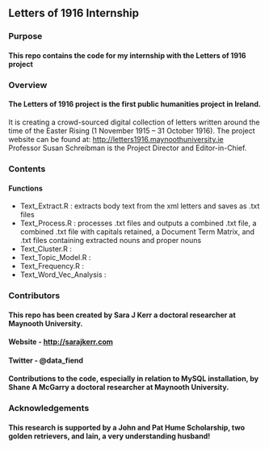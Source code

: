## Letters of 1916 Internship


### Purpose
#### This repo contains the code for my internship with the Letters of 1916 project


### Overview
#### The Letters of 1916 project is the first public humanities project in Ireland. 
It is creating a crowd-sourced digital collection of letters written around the time of the Easter Rising (1 November 1915 – 31 October 1916).
The project website can be found at: http://letters1916.maynoothuniversity.ie  
Professor Susan Schreibman is the Project Director and Editor-in-Chief.

### Contents

#### Functions
- Text_Extract.R            : extracts body text from the xml letters and saves as .txt files
- Text_Process.R            : processes .txt files and outputs a combined .txt file, a combined .txt file with capitals retained, a Document Term Matrix, and .txt files containing extracted nouns and proper nouns
- Text_Cluster.R            :
- Text_Topic_Model.R        :
- Text_Frequency.R          :  
- Text_Word_Vec_Analysis    :


### Contributors
#### This repo has been created by Sara J Kerr a doctoral researcher at Maynooth University.
#### Website - http://sarajkerr.com
#### Twitter - @data_fiend

#### Contributions to the code, especially in relation to MySQL installation, by Shane A McGarry a doctoral researcher at Maynooth University.

### Acknowledgements
#### This research is supported by a John and Pat Hume Scholarship, two golden retrievers, and Iain, a very understanding husband!

